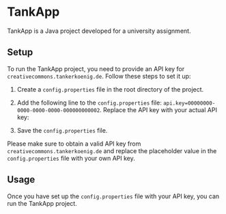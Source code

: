# TankApp

TankApp is a Java project developed for a university assignment.

## Setup

To run the TankApp project, you need to provide an API key for `creativecommons.tankerkoenig.de`. Follow these steps to set it up:

1. Create a `config.properties` file in the root directory of the project.

2. Add the following line to the `config.properties` file: `api.key=00000000-0000-0000-0000-000000000002`. Replace the API key with your actual API key:

3. Save the `config.properties` file.

Please make sure to obtain a valid API key from `creativecommons.tankerkoenig.de` and replace the placeholder value in the `config.properties` file with your own API key.

## Usage

Once you have set up the `config.properties` file with your API key, you can run the TankApp project.
